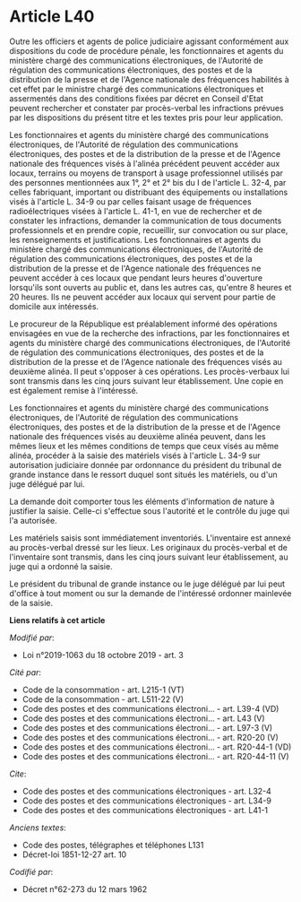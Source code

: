 # Article L40

Outre les officiers et agents de police judiciaire agissant conformément aux dispositions du code de procédure pénale, les
fonctionnaires et agents du ministère chargé des communications électroniques, de l'Autorité de régulation des communications
électroniques, des postes et de la distribution de la presse et de l'Agence nationale des fréquences habilités à cet effet
par le ministre chargé des communications électroniques et assermentés dans des conditions fixées par décret en Conseil
d'Etat peuvent rechercher et constater par procès-verbal les infractions prévues par les dispositions du présent titre et les
textes pris pour leur application.

Les fonctionnaires et agents du ministère chargé des communications électroniques, de l'Autorité de régulation des
communications électroniques, des postes et de la distribution de la presse et de l'Agence nationale des fréquences visés à
l'alinéa précédent peuvent accéder aux locaux, terrains ou moyens de transport à usage professionnel utilisés par des
personnes mentionnées aux 1°, 2° et 2° bis du I de l'article L. 32-4, par celles fabriquant, important ou distribuant des
équipements ou installations visés à l'article L. 34-9 ou par celles faisant usage de fréquences radioélectriques visées à
l'article L. 41-1, en vue de rechercher et de constater les infractions, demander la communication de tous documents
professionnels et en prendre copie, recueillir, sur convocation ou sur place, les renseignements et justifications. Les
fonctionnaires et agents du ministère chargé des communications électroniques, de l'Autorité de régulation des communications
électroniques, des postes et de la distribution de la presse et de l'Agence nationale des fréquences ne peuvent accéder à ces
locaux que pendant leurs heures d'ouverture lorsqu'ils sont ouverts au public et, dans les autres cas, qu'entre 8 heures et
20 heures. Ils ne peuvent accéder aux locaux qui servent pour partie de domicile aux intéressés.

Le procureur de la République est préalablement informé des opérations envisagées en vue de la recherche des infractions, par
les fonctionnaires et agents du ministère chargé des communications électroniques, de l'Autorité de régulation des
communications électroniques, des postes et de la distribution de la presse et de l'Agence nationale des fréquences visés au
deuxième alinéa. Il peut s'opposer à ces opérations. Les procès-verbaux lui sont transmis dans les cinq jours suivant leur
établissement. Une copie en est également remise à l'intéressé.

Les fonctionnaires et agents du ministère chargé des communications électroniques, de l'Autorité de régulation des
communications électroniques, des postes et de la distribution de la presse et de l'Agence nationale des fréquences visés au
deuxième alinéa peuvent, dans les mêmes lieux et les mêmes conditions de temps que ceux visés au même alinéa, procéder à la
saisie des matériels visés à l'article L. 34-9 sur autorisation judiciaire donnée par ordonnance du président du tribunal de
grande instance dans le ressort duquel sont situés les matériels, ou d'un juge délégué par lui.

La demande doit comporter tous les éléments d'information de nature à justifier la saisie. Celle-ci s'effectue sous
l'autorité et le contrôle du juge qui l'a autorisée.

Les matériels saisis sont immédiatement inventoriés. L'inventaire est annexé au procès-verbal dressé sur les lieux. Les
originaux du procès-verbal et de l'inventaire sont transmis, dans les cinq jours suivant leur établissement, au juge qui a
ordonné la saisie.

Le président du tribunal de grande instance ou le juge délégué par lui peut d'office à tout moment ou sur la demande de
l'intéressé ordonner mainlevée de la saisie.

**Liens relatifs à cet article**

_Modifié par_:

  - Loi n°2019-1063 du 18 octobre 2019 - art. 3

_Cité par_:

  - Code de la consommation - art. L215-1 (VT)
  - Code de la consommation - art. L511-22 (V)
  - Code des postes et des communications électroni... - art. L39-4 (VD)
  - Code des postes et des communications électroni... - art. L43 (V)
  - Code des postes et des communications électroni... - art. L97-3 (V)
  - Code des postes et des communications électroni... - art. R20-20 (V)
  - Code des postes et des communications électroni... - art. R20-44-1 (VD)
  - Code des postes et des communications électroni... - art. R20-44-11 (V)

_Cite_:

  - Code des postes et des communications électroniques - art. L32-4
  - Code des postes et des communications électroniques - art. L34-9
  - Code des postes et des communications électroniques - art. L41-1

_Anciens textes_:

  - Code des postes, télégraphes et téléphones L131
  - Décret-loi 1851-12-27 art. 10

_Codifié par_:

  - Décret n°62-273 du 12 mars 1962
